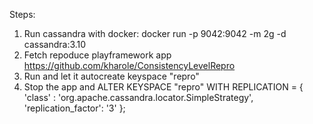 Steps:

1. Run cassandra with docker:
docker run -p 9042:9042 -m 2g -d cassandra:3.10
2. Fetch repoduce playframework app https://github.com/kharole/ConsistencyLevelRepro 
3. Run and let it autocreate keyspace "repro"
4. Stop the app and ALTER KEYSPACE "repro" WITH REPLICATION =  { 'class' : 'org.apache.cassandra.locator.SimpleStrategy', 'replication_factor': '3' };
